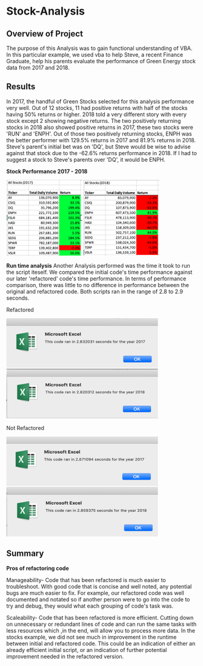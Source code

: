 # Stock-Analysis

## Overview of Project
The purpose of this Analysis was to gain functional understanding of VBA. In this particular example, we used vba to help Steve, a recent Finance Graduate, help his parents evaluate the performance of Green Energy stock data from 2017 and 2018.

## Results
In 2017, the handful of Green Stocks selected for this analysis performance very well. Out of 12 stocks, 11 had positive returns with half of the stocks having 50% returns or higher. 2018 told a very different story with every stock except 2 showing negative returns. The two positively returning stocks in 2018 also showed positive returns in 2017, these two stocks were 'RUN' and 'ENPH'. Out of those two positively returning stocks, ENPH was the better performer with 129.5% returns in 2017 and 81.9% returns in 2018. Steve's parent's initial bet was on 'DQ', but Steve would be wise to advise against that stock due to the -62.6% returns performance in 2018. If I had to suggest a stock to Steve's parents over 'DQ', it would be ENPH.

**Stock Performance 2017 - 2018**

<img src="https://github.com/niklasax/stock-analysis/blob/main/Stock%20Performance%202017.png" width="200" height="200" />
<img src="https://github.com/niklasax/stock-analysis/blob/main/Stock%20Performance%202018.png" width="200" height="200" />

**Run time analysis**
Another Analysis performed was the time it took to run the script iteself. We compared the initial code's time performance against our later 'refactored' code's time performance. In terms of performance comparison, there was little to no difference in performance between the original and refactored code. Both scripts ran in the range of 2.8 to 2.9 seconds.

Refactored

<img src="https://github.com/niklasax/stock-analysis/blob/main/VBA_Challenge_2017.png" width="400" height="130" />
<img src="https://github.com/niklasax/stock-analysis/blob/main/VBA_Challenge_2018.png" width="400" height="130" />

Not Refactored

<img src="https://github.com/niklasax/stock-analysis/blob/main/2017%20(not%20refactored).png" width="400" height="130" />
<img src="https://github.com/niklasax/stock-analysis/blob/main/2018%20(not%20refactored).png" width="400" height="130" />


## Summary

**Pros of refactoring code**

Manageability- Code that has been refactored is much easier to troubleshoot. With good code that is concise and well noted, any potential bugs are much easier to fix. For example, our refactored code was well documented and notated so if another person were to go into the code to try and debug, they would what each grouping of code's task was.

Scaleability- Code that has been refactored is more efficient. Cutting down on unnecessary or redundant lines of code and can run the same tasks with less resources which ,in the end, will allow you to process more data. In the stocks example, we did not see much in improvement in the runtime between initial and refactored code. This could be an indication of either an already efficient initial script, or an indication of further potential improvement needed in the refactored version.
